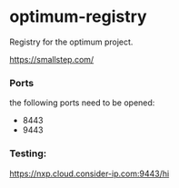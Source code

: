# optimum-registry

Registry for the optimum project.


https://smallstep.com/


### Ports

the following ports need to be opened:
* 8443
* 9443

### Testing:

https://nxp.cloud.consider-ip.com:9443/hi
